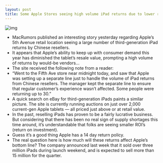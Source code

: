 ```yaml
---
layout: post
title: Some Apple Stores seeing high volume iPad returns due to lower resale value
---
```

![img](http://media.idownloadblog.com/wp-content/uploads/2011/12/apple-store-line.jpg)
* MacRumors published an interesting story yesterday regarding Apple’s 5th Avenue retail location seeing a large number of third-generation iPad returns by Chinese resellers.
* It appears that Apple’s ability to keep up with consumer demand this year has diminished the tablet’s resale value, prompting a high volume of returns by would-be vendors…
* The site received the following note from a reader:
* “Went to the Fifth Ave store near midnight today, and saw that Apple was setting up a separate line just to handle the volume of iPad returns from Chinese resellers. The manager kept the separate line to ensure that regular customer’s experience wasn’t affected. Some people were returning up to 30.”
* A quick search on eBay for third-generation iPads paints a similar picture. The site is currently running auctions on just over 2,000 current-gen Apple tablets — all priced just above or at retail value.
* In the past, reselling iPads has proven to be a fairly lucrative business. But considering that there has been no real sign of supply shortages this time around, it’s understandable that folks are seeing smaller ROI’s (return on investment).
* Guess it’s a good thing Apple has a 14 day return policy.
* The real question here is how much will these returns affect Apple’s bottom line? The company announced last week that it sold over three million iPads during launch weekend, and is expected to sell more than 15 million for the quarter.

